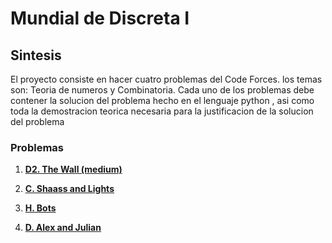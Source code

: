 # Mundial de Discreta I

## Sintesis

El proyecto consiste en hacer cuatro problemas del Code Forces. 
los temas son: Teoria de numeros y Combinatoria. Cada uno de los  problemas debe contener la solucion del problema hecho en el lenguaje python , asi como toda la demostracion teorica necesaria para la justificacion de la solucion del problema


### Problemas 
1. **[D2. The Wall (medium)](https://codeforces.com/problemset/problem/690/D2)**

2. **[C. Shaass and Lights](https://codeforces.com/problemset/problem/294/C)**

3. **[H. Bots](https://codeforces.com/problemset/problem/575/H)**

4. **[D. Alex and Julian](https://codeforces.com/problemset/problem/1220/D)**